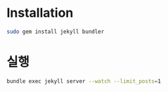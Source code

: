 # Installation

```bash
sudo gem install jekyll bundler
```

# 실행

```bash
bundle exec jekyll server --watch --limit_posts=1
```
